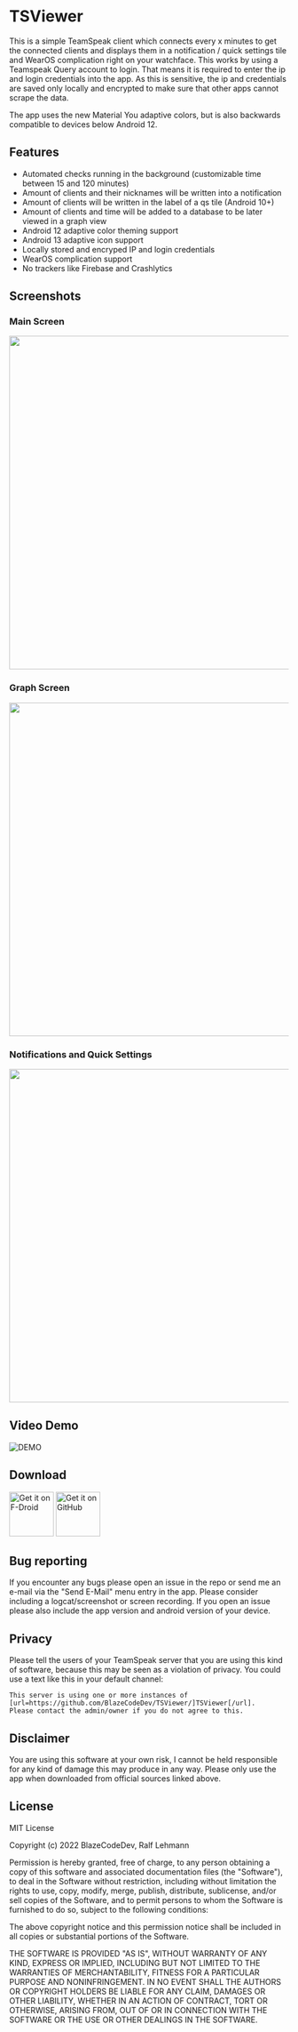 # TSViewer
This is a simple TeamSpeak client which connects every x minutes to get the connected clients and displays them in a notification / quick settings tile and WearOS complication right on your watchface. This works by using a Teamspeak Query account to login. That means it is required to enter the ip and login credentials into the app. As this is sensitive, the ip and credentials are saved only locally and encrypted to make sure that other apps cannot scrape the data.

The app uses the new Material You adaptive colors, but is also backwards compatible to devices below Android 12.

## Features
- Automated checks running in the background (customizable time between 15 and 120 minutes)
- Amount of clients and their nicknames will be written into a notification
- Amount of clients will be written in the label of a qs tile (Android 10+)
- Amount of clients and time will be added to a database to be later viewed in a graph view
- Android 12 adaptive color theming support
- Android 13 adaptive icon support
- Locally stored and encryped IP and login credentials
- WearOS complication support
- No trackers like Firebase and Crashlytics

## Screenshots
### Main Screen
<img height=600 src="https://user-images.githubusercontent.com/60486125/170534753-be64c25a-5ea6-453f-8b09-db455c88013d.png" />

### Graph Screen
<img height=600 src="https://user-images.githubusercontent.com/60486125/170534804-e2a0bb1d-3787-493f-b539-cd9d09d17a4c.png" />

### Notifications and Quick Settings
<img height=600 src="https://user-images.githubusercontent.com/60486125/170534768-bfe1b828-80e7-49b8-af82-52d9eaddfcd7.png" />

## Video Demo
![DEMO](https://user-images.githubusercontent.com/60486125/148692387-03ac0eac-58e2-417e-ba43-cac4bc41f90a.gif)

## Download
[<img height=80 alt="Get it on F-Droid" src="https://user-images.githubusercontent.com/60486125/154999401-f69b1a74-dd6d-44e6-b729-e49f6b00ec4c.png" />](https://f-droid.org/en/packages/com.blazecode.tsviewer/)
[<img height=80 alt="Get it on GitHub" src="https://user-images.githubusercontent.com/60486125/154999292-534a685f-5fbf-49cd-8c47-6c0475ab2aaf.png" />](https://github.com/BlazeCodeDev/TSViewer/releases)

## Bug reporting
If you encounter any bugs please open an issue in the repo or send me an e-mail via the "Send E-Mail" menu entry in the app. Please consider including a logcat/screenshot or screen recording. If you open an issue please also include the app version and android version of your device.

## Privacy
Please tell the users of your TeamSpeak server that you are using this kind of software, because this may be seen as a violation of privacy. You could use a text like this in your default channel: 
```
This server is using one or more instances of [url=https://github.com/BlazeCodeDev/TSViewer/]TSViewer[/url]. 
Please contact the admin/owner if you do not agree to this.
```

## Disclaimer
You are using this software at your own risk, I cannot be held responsible for any kind of damage this may produce in any way. Please only use the app when downloaded from official sources linked above.

## License
MIT License

Copyright (c) 2022 BlazeCodeDev, Ralf Lehmann

Permission is hereby granted, free of charge, to any person obtaining a copy
of this software and associated documentation files (the "Software"), to deal
in the Software without restriction, including without limitation the rights
to use, copy, modify, merge, publish, distribute, sublicense, and/or sell
copies of the Software, and to permit persons to whom the Software is
furnished to do so, subject to the following conditions:

The above copyright notice and this permission notice shall be included in all
copies or substantial portions of the Software.

THE SOFTWARE IS PROVIDED "AS IS", WITHOUT WARRANTY OF ANY KIND, EXPRESS OR
IMPLIED, INCLUDING BUT NOT LIMITED TO THE WARRANTIES OF MERCHANTABILITY,
FITNESS FOR A PARTICULAR PURPOSE AND NONINFRINGEMENT. IN NO EVENT SHALL THE
AUTHORS OR COPYRIGHT HOLDERS BE LIABLE FOR ANY CLAIM, DAMAGES OR OTHER
LIABILITY, WHETHER IN AN ACTION OF CONTRACT, TORT OR OTHERWISE, ARISING FROM,
OUT OF OR IN CONNECTION WITH THE SOFTWARE OR THE USE OR OTHER DEALINGS IN THE
SOFTWARE.



